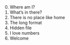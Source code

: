0. Where am I?
1. What’s in there?
2. There is no place like home
3. The long format
4. Hidden file
5. I love numbers
6. Welcome
